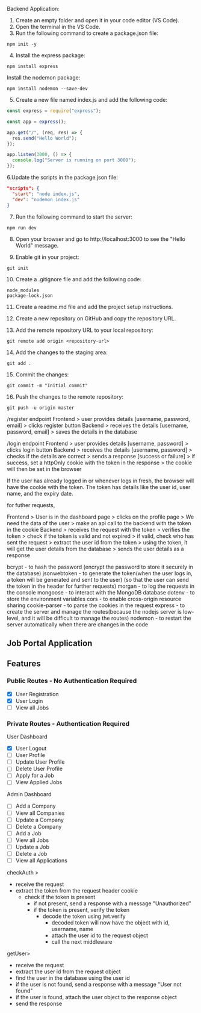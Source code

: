 Backend Application:

1. Create an empty folder and open it in your code editor (VS Code).
2. Open the terminal in the VS Code.
3. Run the following command to create a package.json file:

```
npm init -y
```

4. Install the express package:

```
npm install express
```

Install the nodemon package:

```
npm install nodemon --save-dev
```

5. Create a new file named index.js and add the following code:

```javascript
const express = require("express");

const app = express();

app.get("/", (req, res) => {
  res.send("Hello World");
});

app.listen(3000, () => {
  console.log("Server is running on port 3000");
});
```

6.Update the scripts in the package.json file:

```json
"scripts": {
  "start": "node index.js",
  "dev": "nodemon index.js"
}
```

7. Run the following command to start the server:

```
npm run dev
```

8. Open your browser and go to http://localhost:3000 to see the "Hello World" message.

9. Enable git in your project:

```
git init
```

10. Create a .gitignore file and add the following code:

```
node_modules
package-lock.json
```

11. Create a readme.md file and add the project setup instructions.

12. Create a new repository on GitHub and copy the repository URL.

13. Add the remote repository URL to your local repository:

```
git remote add origin <repository-url>
```

14. Add the changes to the staging area:

```
git add .
```

15. Commit the changes:

```
git commit -m "Initial commit"
```

16. Push the changes to the remote repository:

```
git push -u origin master
```

/register endpoint
Frontend > user provides details [username, password, email] > clicks register button
Backend > receives the details [username, password, email] > saves the details in the database

/login endpoint
Frontend > user provides details [username, password] > clicks login button
Backend > receives the details [username, password] > checks if the details are correct > sends a response [success or failure] > if success, set a httpOnly cookie with the token in the response > the cookie will then be set in the browser

If the user has already logged in or whenever logs in fresh, the browser will have the cookie with the token.
The token has details like the user id, user name, and the expiry date.

for futher requests,

Frontend > User is in the dashboard page > clicks on the profile page > We need the data of the user > make an api call to the backend with the token in the cookie
Backend > receives the request with the token > verifies the token > check if the token is valid and not expired > if valid, check who has sent the request > extract the user id from the token > using the token, it will get the user details from the database > sends the user details as a response

bcrypt - to hash the password (encrypt the password to store it securely in the database)
jsonwebtoken - to generate the token(when the user logs in, a token will be generated and sent to the user) (so that the user can send the token in the header for further requests)
morgan - to log the requests in the console
mongoose - to interact with the MongoDB database
dotenv - to store the environment variables
cors - to enable cross-origin resource sharing
cookie-parser - to parse the cookies in the request
express - to create the server and manage the routes(because the nodejs server is low-level, and it will be difficult to manage the routes)
nodemon - to restart the server automatically when there are changes in the code

## Job Portal Application

## Features

### Public Routes - No Authentication Required

- [x] User Registration
- [x] User Login
- [ ] View all Jobs

### Private Routes - Authentication Required

User Dashboard

- [x] User Logout
- [ ] User Profile
- [ ] Update User Profile
- [ ] Delete User Profile
- [ ] Apply for a Job
- [ ] View Applied Jobs

Admin Dashboard

- [ ] Add a Company
- [ ] View all Companies
- [ ] Update a Company
- [ ] Delete a Company
- [ ] Add a Job
- [ ] View all Jobs
- [ ] Update a Job
- [ ] Delete a Job
- [ ] View all Applications

checkAuth >

- receive the request
- extract the token from the request header cookie
  - check if the token is present
    - if not present, send a response with a message "Unauthorized"
    - if the token is present, verify the token
      - decode the token using jwt.verify
        - decoded token will now have the object with id, username, name
        - attach the user id to the request object
        - call the next middleware

getUser>

- receive the request
- extract the user id from the request object
- find the user in the database using the user id
- if the user is not found, send a response with a message "User not found"
- if the user is found, attach the user object to the response object
- send the response
